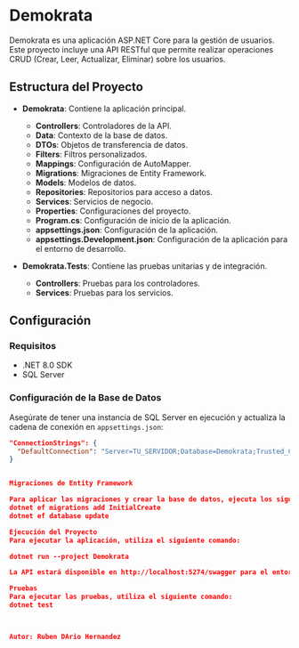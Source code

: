 # Demokrata

Demokrata es una aplicación ASP.NET Core para la gestión de usuarios. Este proyecto incluye una API RESTful que permite realizar operaciones CRUD (Crear, Leer, Actualizar, Eliminar) sobre los usuarios.

## Estructura del Proyecto

- **Demokrata**: Contiene la aplicación principal.
  - **Controllers**: Controladores de la API.
  - **Data**: Contexto de la base de datos.
  - **DTOs**: Objetos de transferencia de datos.
  - **Filters**: Filtros personalizados.
  - **Mappings**: Configuración de AutoMapper.
  - **Migrations**: Migraciones de Entity Framework.
  - **Models**: Modelos de datos.
  - **Repositories**: Repositorios para acceso a datos.
  - **Services**: Servicios de negocio.
  - **Properties**: Configuraciones del proyecto.
  - **Program.cs**: Configuración de inicio de la aplicación.
  - **appsettings.json**: Configuración de la aplicación.
  - **appsettings.Development.json**: Configuración de la aplicación para el entorno de desarrollo.

- **Demokrata.Tests**: Contiene las pruebas unitarias y de integración.
  - **Controllers**: Pruebas para los controladores.
  - **Services**: Pruebas para los servicios.

## Configuración

### Requisitos

- .NET 8.0 SDK
- SQL Server

### Configuración de la Base de Datos

Asegúrate de tener una instancia de SQL Server en ejecución y actualiza la cadena de conexión en `appsettings.json`:

```json
"ConnectionStrings": {
  "DefaultConnection": "Server=TU_SERVIDOR;Database=Demokrata;Trusted_Connection=True;TrustServerCertificate=True;"
}


Migraciones de Entity Framework

Para aplicar las migraciones y crear la base de datos, ejecuta los siguientes comandos en la terminal:
dotnet ef migrations add InitialCreate
dotnet ef database update

Ejecución del Proyecto
Para ejecutar la aplicación, utiliza el siguiente comando:

dotnet run --project Demokrata

La API estará disponible en http://localhost:5274/swagger para el entorno de desarrollo.

Pruebas
Para ejecutar las pruebas, utiliza el siguiente comando:
dotnet test



Autor: Ruben DArio Hernandez